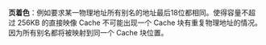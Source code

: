 **页着色**：例如要求某一物理地址所有别名的地址最后18位都相同。使得容量不超过 256KB 的直接映像 Cache 不可能出现一个 Cache 块有重复物理地址的情况。因为所有别名都将被映射到同一个 Cache 块位置。
